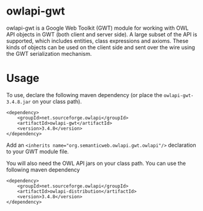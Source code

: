 owlapi-gwt
==========

owlapi-gwt is a Google Web Toolkit (GWT) module for working with OWL API objects in GWT (both client and server side).
A large subset of the API is supported, which includes entities, class expressions and axioms.  These kinds of objects
can be used on the client side and sent over the wire using the GWT serialization mechanism.

Usage
=====

To use, declare the following maven dependency (or place the ```owlapi-gwt-3.4.8.jar``` on your class path).

```
<dependency>
    <groupId>net.sourceforge.owlapi</groupId>
    <artifactId>owlapi-gwt</artifactId>
    <version>3.4.8</version>
</dependency>
```

Add an ```<inherits name="org.semanticweb.owlapi.gwt.owlapi"/>``` declaration to your GWT module file.

You will also need the OWL API jars on your class path.  You can use the following maven dependency

```
<dependency>
    <groupId>net.sourceforge.owlapi</groupId>
    <artifactId>owlapi-distribution</artifactId>
    <version>3.4.8</version>
</dependency>
```